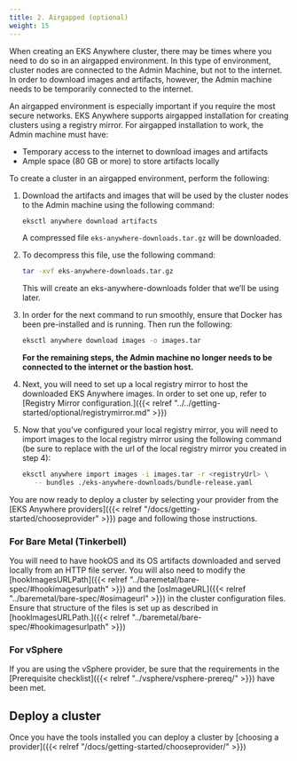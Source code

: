 ```yaml
---
title: 2. Airgapped (optional)
weight: 15
---
```


When creating an EKS Anywhere cluster, there may be times where you need to do so in an airgapped
environment.
In this type of environment, cluster nodes are connected to the Admin Machine, but not to the
internet.
In order to download images and artifacts, however, the Admin machine needs to be temporarily
connected to the internet.

An airgapped environment is especially important if you require the most secure networks.
EKS Anywhere supports airgapped installation for creating clusters using a registry mirror.
For airgapped installation to work, the Admin machine must have:

* Temporary access to the internet to download images and artifacts
* Ample space (80 GB or more) to store artifacts locally


To create a cluster in an airgapped environment, perform the following:

1. Download the artifacts and images that will be used by the cluster nodes to the Admin machine using the following command:
   ```bash
   eksctl anywhere download artifacts
   ```
   A compressed file `eks-anywhere-downloads.tar.gz` will be downloaded.

1. To decompress this file, use the following command:
   ```bash
   tar -xvf eks-anywhere-downloads.tar.gz
   ```
   This will create an eks-anywhere-downloads folder that we’ll be using later.

1. In order for the next command to run smoothly, ensure that Docker has been pre-installed and is running. Then run the following:
   ```bash
   eksctl anywhere download images -o images.tar
   ```

   **For the remaining steps, the Admin machine no longer needs to be connected to the internet or the bastion host.**

1. Next, you will need to set up a local registry mirror to host the downloaded EKS Anywhere images. In order to set one up, refer to [Registry Mirror configuration.]({{< relref "../../getting-started/optional/registrymirror.md" >}})

1. Now that you’ve configured your local registry mirror, you will need to import images to the local registry mirror using the following command (be sure to replace <registryUrl> with the url of the local registry mirror you created in step 4):
   ```bash
   eksctl anywhere import images -i images.tar -r <registryUrl> \
      -- bundles ./eks-anywhere-downloads/bundle-release.yaml
   ```
You are now ready to deploy a cluster by selecting your provider from the [EKS Anywhere providers]({{< relref "/docs/getting-started/chooseprovider" >}}) page and following those instructions.

### For Bare Metal (Tinkerbell)
You will need to have hookOS and its OS artifacts downloaded and served locally from an HTTP file server.
You will also need to modify the [hookImagesURLPath]({{< relref "../baremetal/bare-spec/#hookimagesurlpath" >}}) and the [osImageURL]({{< relref "../baremetal/bare-spec/#osimageurl" >}}) in the cluster configuration files.
Ensure that structure of the files is set up as described in [hookImagesURLPath.]({{< relref "../baremetal/bare-spec/#hookimagesurlpath" >}})

### For vSphere
If you are using the vSphere provider, be sure that the requirements in the
[Prerequisite checklist]({{< relref "../vsphere/vsphere-prereq/" >}}) have been met.

## Deploy a cluster

Once you have the tools installed you can deploy a cluster by [choosing a provider]({{< relref "/docs/getting-started/chooseprovider/" >}})
